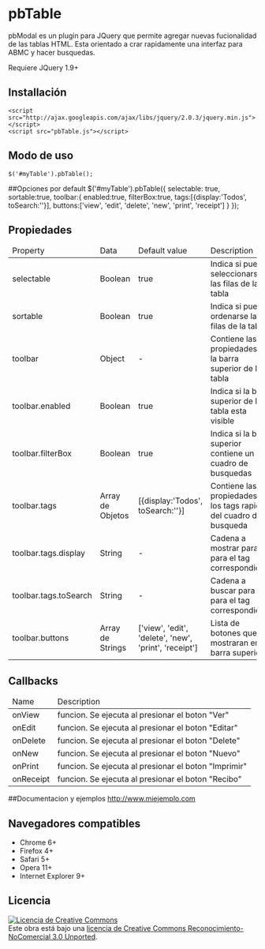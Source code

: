 pbTable
===========================

pbModal es un plugin para JQuery que permite agregar nuevas fucionalidad de las tablas HTML. Esta orientado a crar rapidamente una interfaz para ABMC y hacer busquedas.

Requiere JQuery 1.9+

## Installación

	<script src="http://ajax.googleapis.com/ajax/libs/jquery/2.0.3/jquery.min.js"></script>
	<script src="pbTable.js"></script>


## Modo de uso
	$('#myTable').pbTable();

##Opciones por default
	$('#myTable').pbTable({
		selectable: true,
		sortable:true,
		toolbar:{
			enabled:true,
			filterBox:true,
			tags:[{display:'Todos', toSearch:''}],
			buttons:['view', 'edit', 'delete', 'new', 'print', 'receipt']
		}
	});

## Propiedades
<table width="100%">
<thead>
                        <tr>
                            <td>Property</td>
                            <td>Data</td>
                            <td>Default value</td>
                            <td>Description</td>
                        </tr>
                    </thead>
                    <tbody>
                        <tr>
                            <td>selectable</td>
                            <td>Boolean</td>
                            <td>true</td>
                            <td>Indica si pueden seleccionarse las filas de la tabla</td>
                        </tr>
                        <tr>
                            <td>sortable</td>
                            <td>Boolean</td>
                            <td>true</td>
                            <td>Indica si pueden ordenarse las filas de la tabla</td>
                        </tr>
                        <tr>
                            <td>toolbar</td>
                            <td>Object</td>
                            <td>-</td>
                            <td>Contiene las propiedades de la barra superior de la tabla</td>
                        </tr>
                        <tr>
                            <td>toolbar.enabled</td>
                            <td>Boolean</td>
                            <td>true</td>
                            <td>Indica si la barra superior de la tabla esta visible</td>
                        </tr>
						<tr>
                            <td>toolbar.filterBox</td>
                            <td>Boolean</td>
                            <td>true</td>
                            <td>Indica si la barra superior contiene un cuadro de busquedas</td>
                        </tr>
						<tr>
                            <td>toolbar.tags</td>
                            <td>Array de Objetos</td>
                            <td>[{display:'Todos', toSearch:''}]</td>
                            <td>Contiene las propiedades de los tags rapidos del cuadro de busqueda</td>
                        </tr>
						<tr>
                            <td>toolbar.tags.display</td>
                            <td>String</td>
                            <td>-</td>
                            <td>Cadena a mostrar para para el tag correspondiente</td>
                        </tr>
						<tr>
                            <td>toolbar.tags.toSearch</td>
                            <td>String</td>
                            <td>-</td>
                            <td>Cadena a buscar para para el tag correspondiente</td>
                        </tr>
						<tr>
                            <td>toolbar.buttons</td>
                            <td>Array de Strings</td>
                            <td>['view', 'edit', 'delete', 'new', 'print', 'receipt']</td>
                            <td>Lista de botones que se mostraran en la barra superior</td>
                        </tr>
                   </tbody>
                </table>

## Callbacks

<table width="100%">
                    <thead>
                        <tr>
                            <td>Name</td>
                            <td>Description</td>
                        </tr>
                    </thead>    
                    <tbody>
                        <tr>
                            <td>onView</td>
                            <td>funcion. Se ejecuta al presionar el boton "Ver"</td>
                        </tr>
                        <tr>
                            <td>onEdit</td>
                            <td>funcion. Se ejecuta al presionar el boton "Editar"</td>
                        </tr>
						<tr>
                            <td>onDelete</td>
                            <td>funcion. Se ejecuta al presionar el boton "Delete"</td>
                        </tr>
						<tr>
                            <td>onNew</td>
                            <td>funcion. Se ejecuta al presionar el boton "Nuevo"</td>
                        </tr>
                        <tr>
                            <td>onPrint</td>
                           <td>funcion. Se ejecuta al presionar el boton "Imprimir"</td>
                        </tr>
						<tr>
                            <td>onReceipt</td>
                            <td>funcion. Se ejecuta al presionar el boton "Recibo"</td>
                        </tr>
                    </tbody>
                </table>

##Documentacion y ejemplos
	http://www.miejemplo.com

## Navegadores compatibles
* Chrome 6+
* Firefox 4+
* Safari 5+
* Opera 11+
* Internet Explorer 9+

## Licencia
<a rel="license" href="http://creativecommons.org/licenses/by-nc/3.0/deed.es_ES"><img alt="Licencia de Creative Commons" style="border-width:0" src="http://i.creativecommons.org/l/by-nc/3.0/80x15.png" /></a><br />Este obra está bajo una <a rel="license" href="http://creativecommons.org/licenses/by-nc/3.0/deed.es_ES">licencia de Creative Commons Reconocimiento-NoComercial 3.0 Unported</a>.